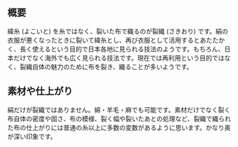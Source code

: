 ## 概要

緯糸 (よこいと) を糸ではなく、裂いた布で織るのが裂織 (さきおり) です。絹の衣服が悪くなったときに裂いて緯糸とし、再び衣服として活用するとあたたかく、長く使えるという目的で日本各地に見られる技法のようです。もちろん、日本だけでなく海外でも広く見られる技法です。現在では再利用という目的ではなく、裂織自体の魅力のために布を裂き、織ることが多いようです。

## 素材や仕上がり

絹だけが裂織ではありません。綿・羊毛・麻でも可能です。素材だけでなく裂く布自体の密度や固さ、布の模様、裂く幅や裂いたあとの処理など、裂織で織られた布の仕上がりには普通の糸以上に多数の変数があるように思います。かなり奥が深い印象です。
